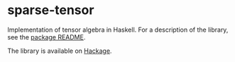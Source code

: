 # sparse-tensor

Implementation of tensor algebra in Haskell. For a description of the library, see the [package README](./package).

The library is available on [Hackage](https://hackage.haskell.org/package/sparse-tensor).